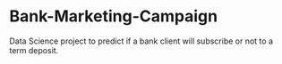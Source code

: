 # Bank-Marketing-Campaign
Data Science project to predict if a bank client will subscribe or not to a term deposit.
